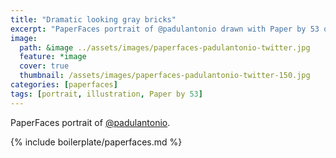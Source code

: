 ```yaml
---
title: "Dramatic looking gray bricks"
excerpt: "PaperFaces portrait of @padulantonio drawn with Paper by 53 on an iPad."
image: 
  path: &image ../assets/images/paperfaces-padulantonio-twitter.jpg 
  feature: *image
  cover: true
  thumbnail: /assets/images/paperfaces-padulantonio-twitter-150.jpg
categories: [paperfaces]
tags: [portrait, illustration, Paper by 53]
---
```


PaperFaces portrait of [@padulantonio](https://twitter.com/padulantonio).

{% include boilerplate/paperfaces.md %}
